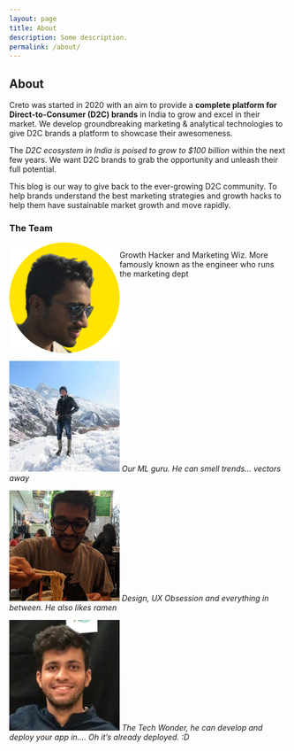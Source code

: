 ```yaml
---
layout: page
title: About
description: Some description.
permalink: /about/
---
```


<!-- <img class="img-rounded" src="/assets/img/uploads/profile.png" alt="Thiago Rossener" width="200"> -->

## About

Creto was started in 2020 with an aim to provide a **complete platform for Direct-to-Consumer (D2C) brands** in India to grow and excel in their market.
We develop groundbreaking marketing & analytical technologies to give D2C brands a platform to showcase their awesomeness.

The *D2C ecosystem in India is poised to grow to $100 billion* within the next few years. We want D2C brands to grab the opportunity and unleash their full potential. 

This blog is our way to give back to the ever-growing D2C community. To help brands understand the best marketing strategies and growth hacks to help them have sustainable market growth and move rapidly.

### The Team

<div style="display: flex; align-items"><img class="img-rounded" src="/assets/img/uploads/author_rohit.png" title="Rohit Bhaskar" width="200"> <p style="align-text: center">Growth Hacker and Marketing Wiz. More famously known as the engineer who runs the marketing dept</p></div>

<img class="img-rounded" src="/assets/img/uploads/author_tanay.jpg" title="Tanay Shah" width="200"> *Our ML guru. He can smell trends... vectors away*

<img class="img-rounded" src="/assets/img/uploads/author_dhruv.jpg" title="Dhruv Turakhia" width="200"> *Design, UX Obsession and everything in between. He also likes ramen*

<img class="img-rounded" src="/assets/img/uploads/author_himanshu.jpg" title="Rohit Bhaskar" width="200"> *The Tech Wonder, he can develop and deploy your app in…. Oh it’s already deployed. :D*

